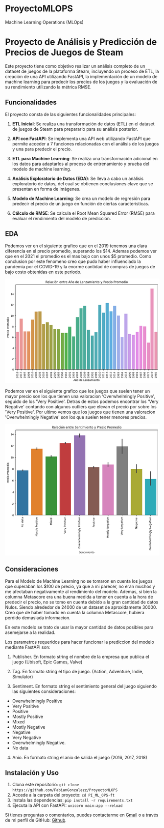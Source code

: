 # ProyectoMLOPS

Machine Learning Operations (MLOps)

# Proyecto de Análisis y Predicción de Precios de Juegos de Steam

Este proyecto tiene como objetivo realizar un análisis completo de un dataset de juegos de la plataforma Steam, incluyendo un proceso de ETL, la creación de una API utilizando FastAPI, la implementación de un modelo de machine learning para predecir los precios de los juegos y la evaluación de su rendimiento utilizando la métrica RMSE.

## Funcionalidades

El proyecto consta de las siguientes funcionalidades principales:

1. **ETL Inicial**: Se realiza una transformación de datos (ETL) en el dataset de juegos de Steam para prepararlo para su análisis posterior.

2. **API con FastAPI**: Se implementa una API web utilizando FastAPI que permite acceder a 7 funciones relacionadas con el análisis de los juegos y una para predecir el precio.

3. **ETL para Machine Learning**: Se realiza una transformación adicional en los datos para adaptarlos al proceso de entrenamiento y prueba del modelo de machine learning.

4. **Análisis Exploratorio de Datos (EDA)**: Se lleva a cabo un análisis exploratorio de datos, del cual se obtienen conclusiones clave que se presentan en forma de imágenes.

5. **Modelo de Machine Learning**: Se crea un modelo de regresión para predecir el precio de un juego en función de ciertas características.

6. **Cálculo de RMSE**: Se calcula el Root Mean Squared Error (RMSE) para evaluar el rendimiento del modelo de predicción.


## EDA

Podemos ver en el siguiente grafico que en el 2019 tenemos una clara diferencia en el precio promedio, superando los $14. Ademas podemos ver que en el 2021 el promedio es el mas bajo con unos $5 promedio. Como conclusion por este fenomeno creo que pudo haber influenciado la pandemia por el COVID-19 y la enorme cantidad de compras de juegos de bajo costo obtenidas en este periodo.

![Analisis del precio promedio en relacion con el anio de salida](src/images/anio.png)

Podemos ver en el siguiente grafico que los juegos que suelen tener un mayor precio son los que tienen una valoracion 'Overwhelmingly Positive', seguido de los 'Very Positive'. Detras de estos podemos encontrar los 'Very Negative' contando con algunos outliers que elevan el precio por sobre los 'Very Positive'. Por ultimo vemos que los juegos que tienen una valoracion 'Overwhelmingly Negative' son los que suelen tener menores precios.

![Analisis del precio proomedio en relacion con el sentimiento registrado](src/images/sentimiento.png)

## Consideraciones

Para el Modelo de Machine Learning no se tomaron en cuenta los juegos que superaban los $100 de precio, ya que a mi parecer, no eran muchos y me afectaban negativamente al rendimiento del modelo.
Ademas, si bien la columna Metascore era una buena medida a tener en cuenta a la hora de predecir el precio, no se tomo en cuenta debido a la gran cantidad de datos Nulos. Siendo alrededor de 24000 de un dataset de aproxidamente 30000. Creo que de haber tomado en cuenta la columna Metascore, hubiera perdido demasiada informacion. 

En este modelo se trato de usar la mayor cantidad de datos posibles para asemejarse a la realidad.

Los parametros requeridos para hacer funcionar la prediccion del modelo mediante FastAPI son:

1. Publisher. En formato string el nombre de la empresa que publica el juego (Ubisoft, Epic Games, Valve)

2. Tag. En formato string el tipo de juego. (Action, Adventure, Indie, Simulator)

3. Sentiment. En formato string el sentimiento general del juego siguiendo las siguientes consideraciones:
* Overwhelmingly Positive
* Very Positive
* Positive
* Mostly Positive
* Mixed
* Mostly Negative
* Negative
* Very Negative
* Overwhelmingly Negative.
* No data

4. Anio. En formato string el anio de salida el juego (2016, 2017, 2018)

## Instalación y Uso

1. Clona este repositorio: `git clone https://github.com/FabianGonzalezz/ProyectoMLOPS`
2. Accede a la carpeta del proyecto: `cd PI_ML_OPS-ft`
3. Instala las dependencias: `pip install -r requirements.txt`
4. Ejecuta la API con FastAPI: `uvicorn main:app --reload`

Si tienes preguntas o comentarios, puedes contactarme en [Gmail](mailto:fabiann.m.gonzalez@gmail.com) o a través de mi perfil de GitHub: [Github](https://github.com/FabianGonzalezz/).
